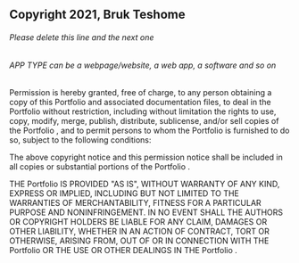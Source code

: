## Copyright 2021, Bruk Teshome

###### Please delete this line and the next one

###### APP TYPE can be a webpage/website, a web app, a software and so on

Permission is hereby granted, free of charge, to any person obtaining a copy of this Portfolio and associated documentation files, to deal in the Portfolio without restriction, including without limitation the rights to use, copy, modify, merge, publish, distribute, sublicense, and/or sell copies of the Portfolio , and to permit persons to whom the Portfolio is furnished to do so, subject to the following conditions:

The above copyright notice and this permission notice shall be included in all copies or substantial portions of the Portfolio .

THE Portfolio IS PROVIDED "AS IS", WITHOUT WARRANTY OF ANY KIND, EXPRESS OR IMPLIED, INCLUDING BUT NOT LIMITED TO THE WARRANTIES OF MERCHANTABILITY, FITNESS FOR A PARTICULAR PURPOSE AND NONINFRINGEMENT. IN NO EVENT SHALL THE AUTHORS OR COPYRIGHT HOLDERS BE LIABLE FOR ANY CLAIM, DAMAGES OR OTHER LIABILITY, WHETHER IN AN ACTION OF CONTRACT, TORT OR OTHERWISE, ARISING FROM, OUT OF OR IN CONNECTION WITH THE Portfolio OR THE USE OR OTHER DEALINGS IN THE Portfolio .